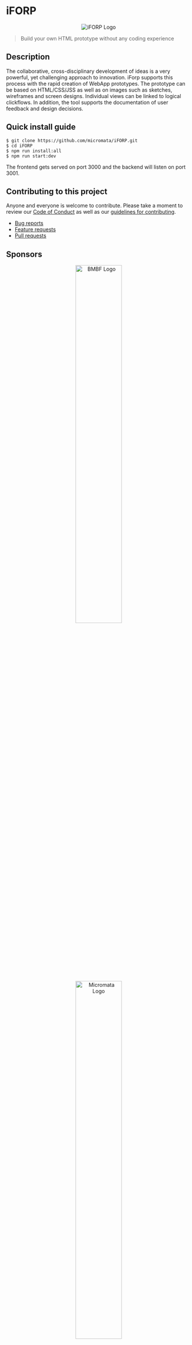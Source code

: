 # iFORP

<p align="center">
  <img src="https://rawcdn.githack.com/micromata/iFORP/a85d9f5b98f2b304ba0f870134d5ecdaf7cebb87/artwork/iForpBrand.svg" alt="iFORP Logo">
</p>

> Build your own HTML prototype without any coding experience

## Description

The collaborative, cross-disciplinary development of ideas is a very powerful, yet challenging approach to innovation. iForp supports this process with the rapid creation of WebApp prototypes. The prototype can be based on HTML/CSS/JSS as well as on images such as sketches, wireframes and screen designs. Individual views can be linked to logical clickflows. In addition, the tool supports the documentation of user feedback and design decisions.

## Quick install guide

    $ git clone https://github.com/micromata/iFORP.git
    $ cd iFORP
    $ npm run install:all
    $ npm run start:dev

The frontend gets served on port 3000 and the backend will listen on port 3001.

## Contributing to this project

Anyone and everyone is welcome to contribute. Please take a moment to
review our [Code of Conduct](CODE_OF_CONDUCT.md) as well as our [guidelines for contributing](CONTRIBUTING.md).

- [Bug reports](CONTRIBUTING.md#bugs)
- [Feature requests](CONTRIBUTING.md#features)
- [Pull requests](CONTRIBUTING.md#pull-requests)

## Sponsors

<p align="center">
  <a href="https://www.bmbf.de">
  	<img width="50%" src="https://rawcdn.githack.com/micromata/iFORP/18204decf266b75f09ccaacf21a2f631f690828d/artwork/bmbf.svg" alt="BMBF Logo">
  </a>
  <a href="https://www.micromata.com">
    <img width="50%" src="https://rawcdn.githack.com/micromata/iFORP/18204decf266b75f09ccaacf21a2f631f690828d/artwork/micromata.svg" alt="Micromata Logo">
  </a>
</p>

## License

Please be aware of the licenses of the components we use in this project.
Everything else that has been developed by the contributions to this project is under [MIT License](LICENSE)